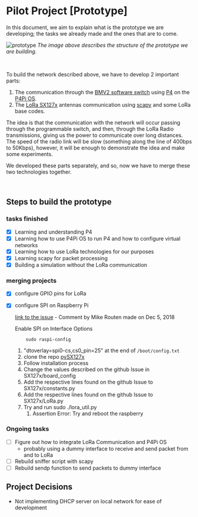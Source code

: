 # Pilot Project [Prototype]

In this document, we aim to explain what is the prototype we are developing; the tasks we already made and the ones that are to come.

![prototype](https://github.com/ComputerNetworks-UFRGS/Programmable_Low_End_Networks/assets/103913045/d92c94cd-479a-4a5c-883f-a585edb2414b)
_The image above describes the structure of the prototype we are building._

<br/>

To build the network described above, we have to develop 2 important parts:

1. The communication through the [BMV2 software switch](https://github.com/p4lang/behavioral-model) using [P4](https://github.com/p4lang) on the [P4Pi OS](https://github.com/p4lang/p4pi).
2. The [LoRa SX127x](https://www.dragino.com/products/lora/item/106-lora-gps-hat.html) antennas communication using [scapy](https://scapy.net/) and some LoRa base codes.

The idea is that the communication with the network will occur passing through the programmable switch, and then, through the LoRa Radio transmissions, giving us the power to communicate over long distances. The speed of the radio link will be slow (something along the line of 400bps to 50Kbps), however, it will be enough to demonstrate the idea and make some experiments.
<br/>

We developed these parts separately, and so, now we have to merge these two technologies together.

<br/>

## Steps to build the prototype

### tasks finished
- [X] Learning and understanding P4
- [X] Learning how to use P4Pi OS to run P4 and how to configure virtual networks
- [X] Learning how to use LoRa technologies for our purposes
- [X] Learning scapy for packet processing
- [X] Building a simulation without the LoRa communication
      
### merging projects
- [X] configure GPIO pins for LoRa
- [X] configure SPI on Raspberry Pi

    [link to the issue](https://github.com/mayeranalytics/pySX127x/issues/21) - Comment by Mike Routen made on Dec 5, 2018

    Enable SPI on Interface Options
    ```console
        sudo raspi-config
    ```

    1. "dtoverlay=spi0-cs,cs0_pin=25" at the end of `/boot/config.txt`
    2. clone the repo [pySX127x](https://github.com/mayeranalytics/pySX127x)
    3. Follow installation process
    4. Change the values described on the github Issue in SX127x/board_config
    5. Add the respective lines found on the github Issue to SX127x/constants.py
    6. Add the respective lines found on the github Issue to SX127x/LoRa.py
    7. Try and run sudo ./lora_util.py
        1. Assertion Error: Try and reboot the raspberry

### Ongoing tasks
- [ ] Figure out how to integrate LoRa Communication and P4Pi OS
    - probably using a dummy interface to receive and send packet from and to LoRa
- [ ] Rebuild sniffer script with scapy
- [ ] Rebuild sendp function to send packets to dummy interface

## Project Decisions
- Not implementing DHCP server on local network for ease of development
